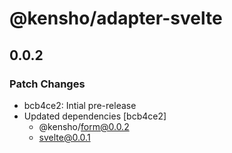 # @kensho/adapter-svelte

## 0.0.2

### Patch Changes

- bcb4ce2: Intial pre-release
- Updated dependencies [bcb4ce2]
  - @kensho/form@0.0.2
  - svelte@0.0.1
